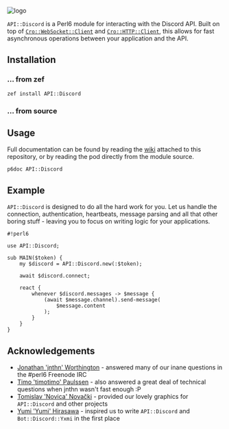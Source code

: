 ![logo](https://user-images.githubusercontent.com/12242877/44151690-34cd913c-a09b-11e8-80b6-25e2f232193b.png)

`API::Discord` is a Perl6 module for interacting with the Discord API. Built on
top of [`Cro::WebSocket::Client`](https://github.com/croservices/cro-websocket)
and [`Cro::HTTP::Client`](https://github.com/croservices/cro-http), this allows
for fast asynchronous operations between your application and the API.

## Installation

### ... from zef

```
zef install API::Discord
```

### ... from source

## Usage

Full documentation can be found by reading the [wiki](https://github.com/kawaiiforums/p6-api-discord/wiki) attached to this repository, or by reading the pod directly from the module source.

```
p6doc API::Discord
```

## Example

`API::Discord` is designed to do all the hard work for you. Let us handle the connection, authentication, heartbeats, message parsing and all that other boring stuff - leaving you to focus on writing logic for your applications.

```perl6
#!perl6

use API::Discord;

sub MAIN($token) {
    my $discord = API::Discord.new(:$token);

    await $discord.connect;

    react {
        whenever $discord.messages -> $message {
            (await $message.channel).send-message(
                $message.content
            );
        }
    }
}
```

## Acknowledgements

- [Jonathan 'jnthn' Worthington](https://github.com/jnthn) - answered many of our inane questions in the #perl6 Freenode IRC
- [Timo 'timotimo' Paulssen](https://github.com/timo) - also answered a great deal of technical questions when jnthn wasn't fast enough :P
- [Tomislav 'Novica' Novački](https://www.instagram.com/novackinet) - provided our lovely graphics for `API::Discord` and other projects
- [Yumi 'Yumi' Hirasawa](http://peachyalice.tumblr.com) - inspired us to write `API::Discord` and `Bot::Discord::Yxmi` in the first place
